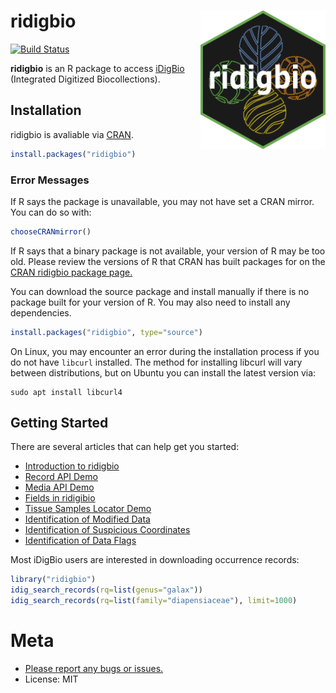 # ridigbio <img src="man/figures/ridigbioLogo4.png" align="right" alt="" width="200">

[![Build Status](https://api.travis-ci.com/iDigBio/ridigbio.svg?branch=master)](https://app.travis-ci.com/github/iDigBio/ridigbio)


**ridigbio** is an R package to access [iDigBio](https://www.idigbio.org/) (Integrated Digitized Biocollections). 

## Installation

ridigbio is avaliable via [CRAN](https://cran.r-project.org/). 

```r
install.packages("ridigbio")
```

### Error Messages 	

If R says the package is unavailable, you may not have set a CRAN mirror. You can do so with:

```r
chooseCRANmirror()
```

If R says that a binary package is not available, your version of R may be too old. Please 
review the versions of R that CRAN has built packages for on the [CRAN ridigbio package page.]( https://cran.r-project.org/package=ridigbio)

You can download the source package and install manually if there is no package built for 
your version of R. You may also need to install any dependencies.

```r
install.packages("ridigbio", type="source")
```

On Linux, you may encounter an error during the installation process if you do not have `libcurl` installed. The method for installing libcurl will vary between distributions, but on Ubuntu you can install the latest version via:

```
sudo apt install libcurl4
```
    
## Getting Started
There are several articles that can help get you started:

* [Introduction to ridigbio](https://idigbio.github.io/ridigbio/articles/BasicUsage.html)
* [Record API Demo](https://idigbio.github.io/ridigbio/articles/RecordAPIDemo.html)
* [Media API Demo](https://idigbio.github.io/ridigbio/articles/MediaAPIDemo.html)
* [Fields in ridigibio](https://idigbio.github.io/ridigbio/articles/Fields.html)
* [Tissue Samples Locator Demo](https://idigbio.github.io/ridigbio/articles/FindTissue.html)
* [Identification of Modified Data](https://idigbio.github.io/ridigbio/articles/ModifiedDataID.html)
* [Identification of Suspicious Coordinates](https://idigbio.github.io/ridigbio/articles/BadCoordinateID.html)
* [Identification of Data Flags](https://idigbio.github.io/ridigbio/articles/IDDataFlags.html)


Most iDigBio users are interested in downloading occurrence records:

```r
library("ridigbio")
idig_search_records(rq=list(genus="galax"))
idig_search_records(rq=list(family="diapensiaceae"), limit=1000)
```
# Meta

* [Please report any bugs or issues.](https://github.com/iDigBio/ridigbio/issues)
* License: MIT
